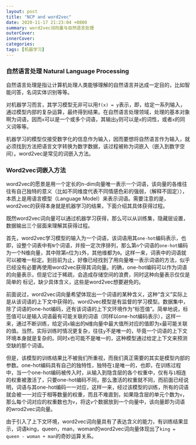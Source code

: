 ```yaml
---
layout: post
title: "NCP and word2vec"
date: 2020-11-17 21:23:04 +0800
summary: word2vec词向量与自然语言处理
outerCover: 
innerCover: 
categories: 
tags: [机器学习]
---
```


### 自然语言处理 Natural Language Processing

自然语言处理是指让计算机处理人类能够理解的自然语言并达成一定目的，比如智能问答，名词实体识别等等。

对机器学习而言，其学习模型无非可以用```f(x) = y```表示，即，给定一系列输入，通过模型内部的复杂运算，最终得到结果。在自然语言处理领域，处理的基本对象啊为词语，因而```x```可以是一个或多个词语，其输出```y```则可以是```x```的词性，或者```x```的同义词等等。

机器学习的模型仅接受数字化的信息作为输入，因而要想将自然语言作为输入，就必须找到方法把语言文字转换为数字数据，该过程被称为词嵌入（嵌入到数字空间）。word2vec是常见的词嵌入方法。

### Word2vec词嵌入方法

word2vec的愿景是用一个定长的n-dim向量唯一表示一个词语，该向量的各维往往有自己独特的意义（比如不同维度代表不同情感色彩的强弱，（解释不固定）），本质上是用语言模型（Language Model）来表示词语。需要注意的是，word2vec的获得本身就是机器学习的结果，下面介绍其具体获得过程。

既然word2vec词向量可以通过机器学习获得，那么可以从训练集，隐藏层设置，数据输出三个层面来理解其获得过程。

首先，word2vec学习模型的输入为一个词语，该词语用其```one-hot```编码表示，也即，设整个词表中有```N```个词语，并按一定次序排列，那么第```n```个词语的```one-hot```编码为一个N维向量，其中除第```n```位为```1```外，其他维都为```0```。这样一来，词表中的词语就可以被唯一标定。到目前为止，好像已经找到了用向量唯一表示词语的方法，似乎已经没有必要再使用word2vec获得其词向量。的确，one-hot编码可以作为词语的向量表示，但是它过于稀疏，会造成存储空间的浪费，同时这种向量表示仅仅是简单的 标记，缺少具体含义，这些是word2vec想要避免的。

前面说过，word2vec词向量希望体现出一个词语的某种含义，这种“含义”实际上是从该词语的上下文中获得的。word2vec模型是有监督的学习模型。数据集中，除了词语的one-hot编码，还有该词语的上下文环境作为“标签值”。简单地说，标签值可以是输入词语最有可能关联的词语（同样以one-hot编码表示），这样一来，通过不断训练，给定词```x```输出的```N```维向量中最大值所对应的值即为```x```最可能关联的值。当然，实际训练时情况更复杂，往往```y```不是唯一的，毕竟一个词语的上下文环境本身就是复杂的。同时```x```也可能不是唯一的，这种模型通过给定上下文来预测空缺的那个词语。

但是，该模型的训练结果比不被我们所重视，而我们真正需要的其实是模型内部的参数。one-hot编码具有自己的独特性，独特在```1```是唯一的，也即，在训练过程中，当一个one-hot编码被传入时，从输入到隐含层的各个权重中，仅有与```1```相连的权重被激活了，只要one-hot编码不同，那么激活的权重就不同，而前面已经说明，词语与其one-hot编码一一对应，这样一来，经过该模型的训练，所有的词语就会被一一对应于相等数量的权重，而且不难直到，如果隐含层的单元个数为```v```，那么每个词对应的权重数也为```v```，将这```v```个数据放到一个向量中，该向量即为词语的wrod2vec词向量。

由于引入了上下文环境，word2vec词向量具有了表达含义的能力，有训练结果显示，词语king，queen，man，woman的word2vec词向量体现出了```king = queen - woman + man```的奇妙运算关系。

